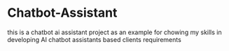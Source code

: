# Chatbot-Assistant
this is a chatbot ai assistant project as an example for chowing my skills in developing AI chatbot assistants based clients requirements
